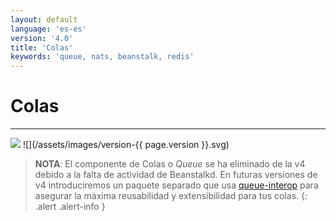 ```yaml
---
layout: default
language: 'es-es'
version: '4.0'
title: 'Colas'
keywords: 'queue, nats, beanstalk, redis'
---
```


# Colas

* * *

![](/assets/images/document-status-stable-success.svg) ![](/assets/images/version-{{ page.version }}.svg)

> **NOTA**: El componente de Colas o *Queue* se ha eliminado de la v4 debido a la falta de actividad de Beanstalkd. En futuras versiones de v4 introduciremos un paquete separado que usa [queue-interop](https://github.com/queue-interop) para asegurar la máxima reusabilidad y extensibilidad para tus colas.
{: .alert .alert-info }